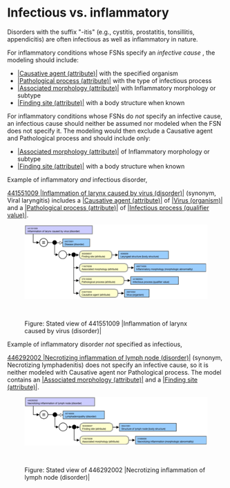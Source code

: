 # Infectious vs. inflammatory

Disorders with the suffix "-itis" (e.g., cystitis, prostatitis, tonsillitis, appendicitis) are often infectious as well as inflammatory in nature.

For inflammatory conditions whose FSNs specify an _infective_ _cause_ , the modeling should include:

* [|Causative agent (attribute)|](http://snomed.org/-fictid) with the specified organism
* [|Pathological process (attribute)|](http://snomed.org/-fictid) with the type of infectious process
* [|Associated morphology (attribute)|](http://snomed.org/-fictid) with Inflammatory morphology or subtype
* [|Finding site (attribute)|](http://snomed.org/-fictid) with a body structure when known

For inflammatory conditions whose FSNs do _not_ specify an infective cause, an infectious cause should neither be assumed nor modeled when the FSN does not specify it. The modeling would then exclude a Causative agent and Pathological process and should include only:

* [|Associated morphology (attribute)|](http://snomed.org/-fictid) of Inflammatory morphology or subtype
* [|Finding site (attribute)|](http://snomed.org/-fictid) with a body structure when known

Example of inflammatory _and_ infectious disorder,

[441551009 |Inflammation of larynx caused by virus (disorder)|](http://snomed.info/id/441551009) (synonym, Viral laryngitis) includes a [|Causative agent (attribute)|](http://snomed.org/-fictid) of [|Virus (organism)|](http://snomed.org/-fictid) and a [|Pathological process (attribute)|](http://snomed.org/-fictid) of [|Infectious process (qualifier value)|](http://snomed.org/-fictid).

<figure><img src="../../../../../../.gitbook/assets/image (2).png" alt=""><figcaption></figcaption></figure>

<figure><img src="../../../../../../authoring/clinical-finding-and-disorder/images/174690497.png" alt=""><figcaption><p>Figure: Stated view of 441551009 |Inflammation of larynx caused by virus (disorder)|</p></figcaption></figure>

Example of inflammatory disorder _not_ specified as infectious,

[446292002 |Necrotizing inflammation of lymph node (disorder)|](http://snomed.info/id/446292002) (synonym, Necrotizing lymphadenitis) does not specify an infective cause, so it is neither modeled with Causative agent nor Pathological process. The model contains an [|Associated morphology (attribute)|](http://snomed.org/-fictid) and a [|Finding site (attribute)|](http://snomed.org/-fictid).

<figure><img src="../../../../../../.gitbook/assets/image (1) (1).png" alt=""><figcaption></figcaption></figure>

<figure><img src="../../../../../../authoring/clinical-finding-and-disorder/images/174690496.png" alt=""><figcaption><p>Figure: Stated view of 446292002 |Necrotizing inflammation of lymph node (disorder)|</p></figcaption></figure>
